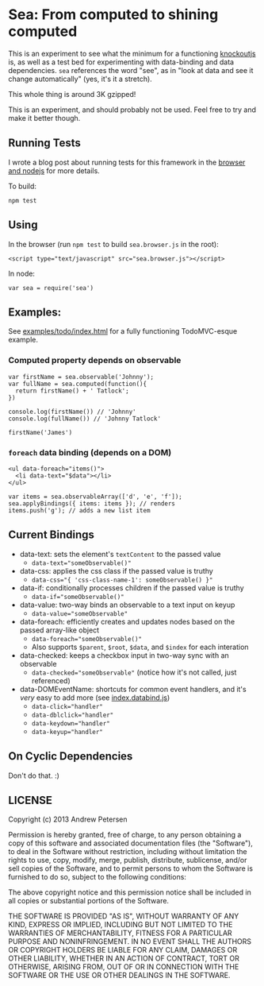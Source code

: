
Sea: From computed to shining computed
======================================

This is an experiment to see what the minimum for a functioning [knockoutjs][] is, as well as a test bed for experimenting with data-binding and data dependencies. `sea` references the word "see", as in "look at data and see it change automatically" (yes, it's it a stretch).

This whole thing is around 3K gzipped!

This is an experiment, and should probably not be used. Feel free to try and make it better though.

[knockoutjs]: http://knockoutjs.com/

Running Tests
-------------

I wrote a blog post about running tests for this framework in the [browser and nodejs][] for more details.

To build:

    npm test

[browser and nodejs]: http://kirbysayshi.com/2013/07/01/mocha-tests-node-and-browser.html

Using
-----

In the browser (run `npm test` to build `sea.browser.js` in the root):

    <script type="text/javascript" src="sea.browser.js"></script>

In node:

    var sea = require('sea')

Examples:
---------

See [examples/todo/index.html](examples/todo/index.html) for a fully functioning TodoMVC-esque example.

### Computed property depends on observable

    var firstName = sea.observable('Johnny');
    var fullName = sea.computed(function(){
      return firstName() + ' Tatlock';
    })

    console.log(firstName()) // 'Johnny'
    console.log(fullName()) // 'Johnny Tatlock'

    firstName('James')

### `foreach` data binding (depends on a DOM)

    <ul data-foreach="items()">
      <li data-text="$data"></li>
    </ul>

    var items = sea.observableArray(['d', 'e', 'f']);
    sea.applyBindings({ items: items }); // renders
    items.push('g'); // adds a new list item

Current Bindings
----------------

- data-text: sets the element's `textContent` to the passed value
  - `data-text="someObservable()"`
- data-css: applies the css class if the passed value is truthy
  - `data-css="{ 'css-class-name-1': someObservable() }"`
- data-if: conditionally processes children if the passed value is truthy
  - `data-if="someObservable()"`
- data-value: two-way binds an observable to a text input on keyup
  - `data-value="someObservable"`
- data-foreach: efficiently creates and updates nodes based on the passed array-like object
  - `data-foreach="someObservable()"`
  - Also supports `$parent`, `$root`, `$data`, and `$index` for each interation
- data-checked: keeps a checkbox input in two-way sync with an observable
  - `data-checked="someObservable"` (notice how it's not called, just referenced)
- data-DOMEventName: shortcuts for common event handlers, and it's _very_ easy to add more (see [index.databind.js](index.databind.js))
  - `data-click="handler"`
  - `data-dblclick="handler"`
  - `data-keydown="handler"`
  - `data-keyup="handler"`

On Cyclic Dependencies
----------------------

Don't do that. :)

LICENSE
-------

Copyright (c) 2013 Andrew Petersen

Permission is hereby granted, free of charge, to any person obtaining a copy
of this software and associated documentation files (the "Software"), to deal
in the Software without restriction, including without limitation the rights
to use, copy, modify, merge, publish, distribute, sublicense, and/or sell
copies of the Software, and to permit persons to whom the Software is
furnished to do so, subject to the following conditions:

The above copyright notice and this permission notice shall be included in
all copies or substantial portions of the Software.

THE SOFTWARE IS PROVIDED "AS IS", WITHOUT WARRANTY OF ANY KIND, EXPRESS OR
IMPLIED, INCLUDING BUT NOT LIMITED TO THE WARRANTIES OF MERCHANTABILITY,
FITNESS FOR A PARTICULAR PURPOSE AND NONINFRINGEMENT. IN NO EVENT SHALL THE
AUTHORS OR COPYRIGHT HOLDERS BE LIABLE FOR ANY CLAIM, DAMAGES OR OTHER
LIABILITY, WHETHER IN AN ACTION OF CONTRACT, TORT OR OTHERWISE, ARISING FROM,
OUT OF OR IN CONNECTION WITH THE SOFTWARE OR THE USE OR OTHER DEALINGS IN
THE SOFTWARE.